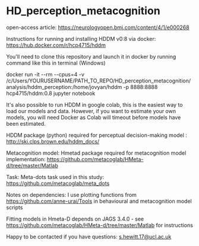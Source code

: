 # HD_perception_metacognition
open-access article: https://neurologyopen.bmj.com/content/4/1/e000268

Instructions for running and installing HDDM v0:8 via docker:
https://hub.docker.com/r/hcp4715/hddm

You'll need to clone this repository and launch it in docker by running command like this in terminal (Windows) 

docker run -it --rm --cpus=4 -v /c/Users/YOURUSERNAME/PATH_TO_REPO/HD_perception_metacognition/analysis/hddm_perception:/home/jovyan/hddm -p 8888:8888 hcp4715/hddm:0.8 jupyter notebook

It's also possible to run HDDM in google colab, this is the easiest way to load our models and data. However, if you want to estimate your own models, you will need Docker as Colab will timeout before models have been estimated. 

HDDM package (python) required for perceptual decision-making model : http://ski.clps.brown.edu/hddm_docs/

Metacognition model:
Hmetad package required for metacognition model implementation: https://github.com/metacoglab/HMeta-d/tree/master/Matlab

Task: 
Meta-dots task used in this study: https://github.com/metacoglab/meta_dots

Notes on dependencies:
I use plotting functions from https://github.com/anne-urai/Tools in behavioural and metacognition model scripts

Fitting models in Hmeta-D depends on JAGS 3.4.0 - see https://github.com/metacoglab/HMeta-d/tree/master/Matlab for instructions

Happy to be contacted if you have questions: s.hewitt.17@ucl.ac.uk
